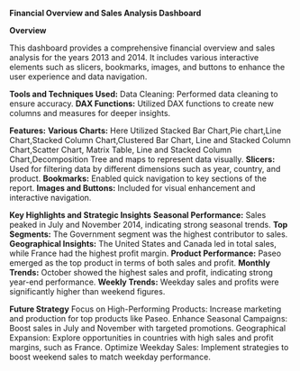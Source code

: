 **Financial Overview and Sales Analysis Dashboard**

**Overview**

This dashboard provides a comprehensive financial overview and sales analysis for the years 2013 and 2014. 
It includes various interactive elements such as slicers, bookmarks, images, and buttons to enhance the user experience and data navigation.

**Tools and Techniques Used:**
Data Cleaning: Performed data cleaning to ensure accuracy.
**DAX Functions:** Utilized DAX functions to create new columns and measures for deeper insights.

**Features:**
**Various Charts:** Here Utilized Stacked Bar Chart,Pie chart,Line Chart,Stacked Column Chart,Clustered Bar Chart,
Line and Stacked Column Chart,Scatter Chart, Matrix Table, Line and Stacked Column Chart,Decomposition Tree and maps to represent data visually.
**Slicers:** Used for filtering data by different dimensions such as year, country, and product.
**Bookmarks:** Enabled quick navigation to key sections of the report.
**Images and Buttons:** Included for visual enhancement and interactive navigation.

**Key Highlights and Strategic Insights**
**Seasonal Performance:** Sales peaked in July and November 2014, indicating strong seasonal trends.
**Top Segments:** The Government segment was the highest contributor to sales.
**Geographical Insights:** The United States and Canada led in total sales, while France had the highest profit margin.
**Product Performance:** Paseo emerged as the top product in terms of both sales and profit.
**Monthly Trends:** October showed the highest sales and profit, indicating strong year-end performance.
**Weekly Trends:** Weekday sales and profits were significantly higher than weekend figures.

**Future Strategy**
Focus on High-Performing Products: Increase marketing and production for top products like Paseo.
Enhance Seasonal Campaigns: Boost sales in July and November with targeted promotions.
Geographical Expansion: Explore opportunities in countries with high sales and profit margins, such as France.
Optimize Weekday Sales: Implement strategies to boost weekend sales to match weekday performance.
